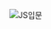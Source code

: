 ![JS입문](https://user-images.githubusercontent.com/86302876/233829506-c1267085-26b1-4d4b-a3fb-be7abb813cd2.jpg)
